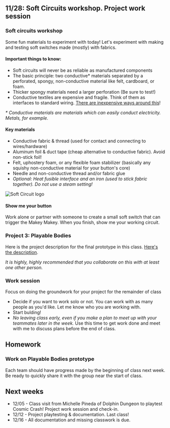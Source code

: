 ## 11/28: Soft Circuits workshop. Project work session

### Soft circuits workshop
Some fun materials to experiment with today! Let's experiment with making and testing soft switches made (mostly) with fabrics.

#### Important things to know:
- Soft circuits will never be as reliable as manufactured components
- The basic principle: two conductive* materials separated by a perforated, spongy, non-conductive material like felt, cardboard, or foam. 
- Thicker spongy materials need a larger perforation (Be sure to test!)
- Conductive textiles are expensive and fragile. Think of them as interfaces to standard wiring. [There are inexpensive ways around this](http://www.instructables.com/id/Soft-button/)!

_* Conductive materials are materials which can easily conduct electricity. Metals, for example._

#### Key materials
- Conductive fabric & thread (used for contact and connecting to wires/hardware)
- Aluminum foil & duct tape (cheap alternative to conductive fabric). Avoid non-stick foil!
- Felt, uphostery foam, or any flexible foam stabilizer (basically any squishy non-conductive material for your button's core)
- Needle and non-conductive thread and/or fabric glue
- _Optional: Heat fusible interface and an iron (used to stick fabric together). Do not use a steam setting!_

![Soft Circuit logo](/assets/squish.png)

#### Show me your button
Work alone or partner with someone to create a small soft switch that can trigger the Makey Makey. When you finish, show me your working circuit.

### Project 3: Playable Bodies
Here is the project description for the final prototype in this class. [Here's the description](https://docs.google.com/document/d/1iL_bHYqqaTTQPt5AmAQFBnyGwph5poz6aiKRbq9krrI/edit?usp=sharing).

_It is highly, highly recommended that you collaborate on this with at least one other person._

### Work session
Focus on doing the groundwork for your project for the remainder of class

- Decide if you want to work solo or not. You can work with as many people as you'd like. Let me know who you are working with.
- Start bulding!
- _No leaving class early, even if you make a plan to meet up with your teammates later in the week._ Use this time to get work done and meet with me to discuss plans before the end of class.

## Homework

### Work on Playable Bodies prototype
Each team should have progress made by the beginning of class next week. Be ready to quickly share it with the group near the start of class.

## Next weeks
- 12/05 - Class visit from Michelle Pineda of Dolphin Dungeon to playtest Cosmic Crash! Project work session and check-in.
- 12/12 - Project playtesting & documentation. Last class!
- 12/16 - All documentation and missing classwork is due.
